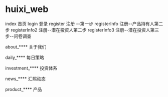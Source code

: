 # huixi_web

index 首页
login 登录
register 注册 --第一步
registerInfo 注册--产品持有人第二步
registerInfo2 注册--潜在投资人第二步
registerInfo3 注册--潜在投资人第三步--问卷调查

about_****  关于我们

daily_****  每日策略

investment_****  投资体系

news_****  汇熙动态

product_**** 产品


